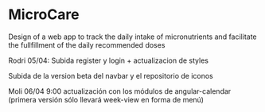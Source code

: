 # MicroCare

Design of a web app to track the daily intake of micronutrients and facilitate the fullfillment of the daily recommended doses

Rodri 05/04: Subida register y login + actualizacion de styles

Subida de la version beta del navbar y el repositorio de iconos




Moli 06/04 9:00 actualización con los módulos de angular-calendar (primera versión sólo llevará week-view en forma de menú)
